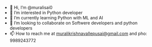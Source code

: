 - 👋 Hi, I’m @muralisai0
- 👀 I’m interested in Python developer 
- 🌱 I’m currently learning Python with ML and AI
- 💞️ I’m looking to collaborate on Softwere developers and python developers 
- 📫 How to reach me at muralikrishnavallepusai@gmail.com and pho: 9989243772

<!---
muralisai0/muralisai0 is a ✨ special ✨ repository because its `README.md` (this file) appears on your GitHub profile.
You can click the Preview link to take a look at your changes.
--->
